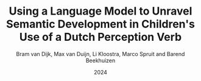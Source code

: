 ---
author: Bram van Dijk, Max van Duijn, Li Kloostra, Marco Spruit and Barend Beekhuizen
date: 2024
title: Using a Language Model to Unravel Semantic Development in Children's Use of a Dutch Perception Verb
category: proceedings
editor: Zock, Michael, Chersoni, Emmanuele, Hsu, Yu-Yin and de Deyne, Simon
booktitle: Proceedings of the Workshop on Cognitive Aspects of the Lexicon (CogALex)
pages: 98--106
permalink: https://aclanthology.org/2024.cogalex-1.11/
---